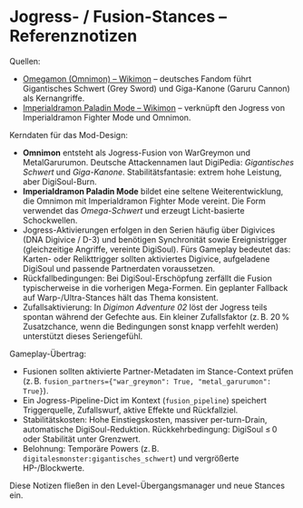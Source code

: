 # Jogress- / Fusion-Stances – Referenznotizen

Quellen:

- [Omegamon (Omnimon) – Wikimon](https://wikimon.net/Omegamon) – deutsches Fandom führt Gigantisches Schwert (Grey Sword) und Giga-Kanone (Garuru Cannon) als Kernangriffe.
- [Imperialdramon Paladin Mode – Wikimon](https://wikimon.net/Imperialdramon_Paladin_Mode) – verknüpft den Jogress von Imperialdramon Fighter Mode und Omnimon.

Kerndaten für das Mod-Design:

- **Omnimon** entsteht als Jogress-Fusion von WarGreymon und MetalGarurumon. Deutsche Attackennamen laut DigiPedia: *Gigantisches Schwert* und *Giga-Kanone*. Stabilitätsfantasie: extrem hohe Leistung, aber DigiSoul-Burn.
- **Imperialdramon Paladin Mode** bildet eine seltene Weiterentwicklung, die Omnimon mit Imperialdramon Fighter Mode vereint. Die Form verwendet das *Omega-Schwert* und erzeugt Licht-basierte Schockwellen.
- Jogress-Aktivierungen erfolgen in den Serien häufig über Digivices (DNA Digivice / D-3) und benötigen Synchronität sowie Ereignistrigger (gleichzeitige Angriffe, vereinte DigiSoul). Fürs Gameplay bedeutet das: Karten- oder Relikttrigger sollten aktiviertes Digivice, aufgeladene DigiSoul und passende Partnerdaten voraussetzen.
- Rückfallbedingungen: Bei DigiSoul-Erschöpfung zerfällt die Fusion typischerweise in die vorherigen Mega-Formen. Ein geplanter Fallback auf Warp-/Ultra-Stances hält das Thema konsistent.
- Zufallsaktivierung: In *Digimon Adventure 02* löst der Jogress teils spontan während der Gefechte aus. Ein kleiner Zufallsfaktor (z. B. 20 % Zusatzchance, wenn die Bedingungen sonst knapp verfehlt werden) unterstützt dieses Seriengefühl.

Gameplay-Übertrag:

- Fusionen sollten aktivierte Partner-Metadaten im Stance-Context prüfen (z. B. `fusion_partners={"war_greymon": True, "metal_garurumon": True}`).
- Ein Jogress-Pipeline-Dict im Kontext (`fusion_pipeline`) speichert Triggerquelle, Zufallswurf, aktive Effekte und Rückfallziel.
- Stabilitätskosten: Hohe Einstiegskosten, massiver per-turn-Drain, automatische DigiSoul-Reduktion. Rückkehrbedingung: DigiSoul ≤ 0 oder Stabilität unter Grenzwert.
- Belohnung: Temporäre Powers (z. B. `digitalesmonster:gigantisches_schwert`) und vergrößerte HP-/Blockwerte.

Diese Notizen fließen in den Level-Übergangsmanager und neue Stances ein.
